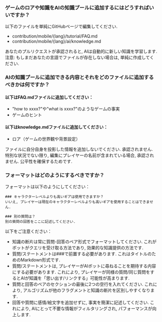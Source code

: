 ### ゲームのロアや知識をAIの知識プールに追加するにはどうすればいいですか？
以下のファイルを単純にGitHubページで編集してください. 

- contribution/mobile/{lang}/tutorial/FAQ.md
- contribution/mobile/{lang}/ai/knowledge.md

あなたのプルリクエストが承認されると, AIは自動的に新しい知識を学習します. 
注意: もしまだあなたの言語でファイルが存在しない場合は, 単純に作成してください. 

### AIの知識プールに追加できる内容とそれをどのファイルに追加するべきかは何ですか？
#### 以下はFAQ.mdファイルに追加してください：
- "how to xxxx?"や"what is xxxx?"のようなゲームの事実
- ゲームのヒント

#### 以下はknowledge.mdファイルに追加してください：
- ロア（ゲームの世界観や背景設定） 

ファイルに自分自身を投影した情報を追加しないでください. 承認されません. 
特別な状況でない限り, 編集にプレイヤーの名前が含まれている場合, 承認されません. 公平性を確保するためです. 

### フォーマットはどのようにするべきですか？
フォーマットは以下のようにしてください：
```
### キャラクターレベルよりも高いギアは使用できますか？
いいえ, プレイヤーは現在のキャラクターレベルよりも高いギアを使用することはできません.

### 別の質問は？
別の質問の回答をここに記述してください.

```
以下をご注意ください：
- 知識の断片は常に質問-回答のペア形式でフォーマットしてください. これがボットがクエリを受け取る方法であり, 効果的な知識提供の方法です. 
- 質問/ステートメントは###で前置する必要があります. これはタイトルのためのMarkdown形式です. 
- 質問/ステートメントは, プレイヤーがAIボットに尋ねることを期待する内容にする必要があります. これにより, プレイヤーが同様の質問/同じ質問をするとAIが知識を「思い出す/リンクする」可能性が高まります. 
- 質問と回答のペアのセクションの最後に2つの空行を入れてください. これにより, アルゴリズムが他のフラグメントと知識の断片を区別しやすくなります. 
- 回答や質問に感情/絵文字を追加せずに, 事実を簡潔に記述してください. これにより, AIにとって不要な情報がフィルタリングされ, パフォーマンスが向上します. 